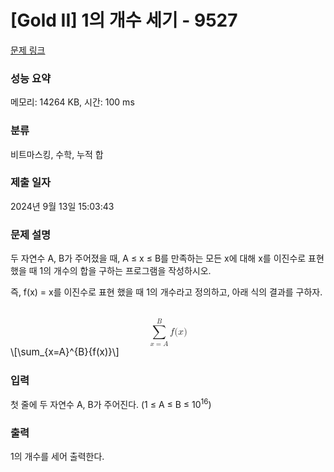 # [Gold II] 1의 개수 세기 - 9527 

[문제 링크](https://www.acmicpc.net/problem/9527) 

### 성능 요약

메모리: 14264 KB, 시간: 100 ms

### 분류

비트마스킹, 수학, 누적 합

### 제출 일자

2024년 9월 13일 15:03:43

### 문제 설명

<p>두 자연수 A, B가 주어졌을 때, A ≤ x ≤ B를 만족하는 모든 x에 대해 x를 이진수로 표현했을 때 1의 개수의 합을 구하는 프로그램을 작성하시오.</p>

<p>즉, f(x) = x를 이진수로 표현 했을 때 1의 개수라고 정의하고, 아래 식의 결과를 구하자.</p>

<p><mjx-container class="MathJax" jax="CHTML" display="true" style="font-size: 109%; position: relative;"> <mjx-math display="true" class="MJX-TEX" aria-hidden="true" style="margin-left: 0px; margin-right: 0px;"><mjx-munderover><mjx-over style="padding-bottom: 0.2em; padding-left: 0.474em;"><mjx-texatom size="s" texclass="ORD"><mjx-mi class="mjx-i"><mjx-c class="mjx-c1D435 TEX-I"></mjx-c></mjx-mi></mjx-texatom></mjx-over><mjx-box><mjx-munder><mjx-row><mjx-base style="padding-left: 0.02em;"><mjx-mo class="mjx-lop"><mjx-c class="mjx-c2211 TEX-S2"></mjx-c></mjx-mo></mjx-base></mjx-row><mjx-row><mjx-under style="padding-top: 0.167em;"><mjx-texatom size="s" texclass="ORD"><mjx-mi class="mjx-i"><mjx-c class="mjx-c1D465 TEX-I"></mjx-c></mjx-mi><mjx-mo class="mjx-n"><mjx-c class="mjx-c3D"></mjx-c></mjx-mo><mjx-mi class="mjx-i"><mjx-c class="mjx-c1D434 TEX-I"></mjx-c></mjx-mi></mjx-texatom></mjx-under></mjx-row></mjx-munder></mjx-box></mjx-munderover><mjx-texatom space="2" texclass="ORD"><mjx-mi class="mjx-i"><mjx-c class="mjx-c1D453 TEX-I"></mjx-c></mjx-mi><mjx-mo class="mjx-n"><mjx-c class="mjx-c28"></mjx-c></mjx-mo><mjx-mi class="mjx-i"><mjx-c class="mjx-c1D465 TEX-I"></mjx-c></mjx-mi><mjx-mo class="mjx-n"><mjx-c class="mjx-c29"></mjx-c></mjx-mo></mjx-texatom></mjx-math><mjx-assistive-mml unselectable="on" display="block"><math xmlns="http://www.w3.org/1998/Math/MathML" display="block"><munderover><mo data-mjx-texclass="OP">∑</mo><mrow data-mjx-texclass="ORD"><mi>x</mi><mo>=</mo><mi>A</mi></mrow><mrow data-mjx-texclass="ORD"><mi>B</mi></mrow></munderover><mrow data-mjx-texclass="ORD"><mi>f</mi><mo stretchy="false">(</mo><mi>x</mi><mo stretchy="false">)</mo></mrow></math></mjx-assistive-mml><span aria-hidden="true" class="no-mathjax mjx-copytext">\[\sum_{x=A}^{B}{f(x)}\]</span> </mjx-container></p>

### 입력 

 <p>첫 줄에 두 자연수 A, B가 주어진다. (1 ≤ A ≤ B ≤ 10<sup>16</sup>)</p>

### 출력 

 <p>1의 개수를 세어 출력한다.</p>

